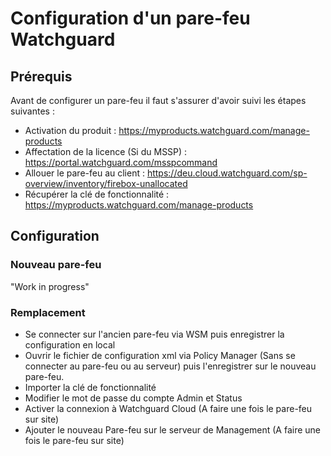 # Configuration d'un pare-feu Watchguard

## Prérequis

Avant de configurer un pare-feu il faut s'assurer d'avoir suivi les étapes suivantes :

* Activation du produit : https://myproducts.watchguard.com/manage-products
* Affectation de la licence (Si du MSSP) : https://portal.watchguard.com/msspcommand
* Allouer le pare-feu au client : https://deu.cloud.watchguard.com/sp-overview/inventory/firebox-unallocated
* Récupérer la clé de fonctionnalité : https://myproducts.watchguard.com/manage-products

## Configuration 

### Nouveau pare-feu

"Work in progress"

### Remplacement

* Se connecter sur l'ancien pare-feu via WSM puis enregistrer la configuration en local
* Ouvrir le fichier de configuration xml via Policy Manager (Sans se connecter au pare-feu ou au serveur) puis l'enregistrer sur le nouveau pare-feu.
* Importer la clé de fonctionnalité
* Modifier le mot de passe du compte Admin et Status
* Activer la connexion à Watchguard Cloud (A faire une fois le pare-feu sur site)
* Ajouter le nouveau Pare-feu sur le serveur de Management (A faire une fois le pare-feu sur site)